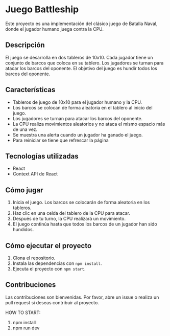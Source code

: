 # Juego Battleship

Este proyecto es una implementación del clásico juego de Batalla Naval, donde el jugador humano juega contra la CPU.

## Descripción

El juego se desarrolla en dos tableros de 10x10. Cada jugador tiene un conjunto de barcos que coloca en su tablero. Los jugadores se turnan para atacar los barcos del oponente. El objetivo del juego es hundir todos los barcos del oponente.

## Características

- Tableros de juego de 10x10 para el jugador humano y la CPU.
- Los barcos se colocan de forma aleatoria en el tablero al inicio del juego.
- Los jugadores se turnan para atacar los barcos del oponente.
- La CPU realiza movimientos aleatorios y no ataca el mismo espacio más de una vez.
- Se muestra una alerta cuando un jugador ha ganado el juego.
- Para reiniciar se tiene que refrescar la página

## Tecnologías utilizadas

- React
- Context API de React

## Cómo jugar

1. Inicia el juego. Los barcos se colocarán de forma aleatoria en los tableros.
2. Haz clic en una celda del tablero de la CPU para atacar.
3. Después de tu turno, la CPU realizará un movimiento.
4. El juego continúa hasta que todos los barcos de un jugador han sido hundidos.

## Cómo ejecutar el proyecto

1. Clona el repositorio.
2. Instala las dependencias con `npm install`.
3. Ejecuta el proyecto con `npm start`.

## Contribuciones

Las contribuciones son bienvenidas. Por favor, abre un issue o realiza un pull request si deseas contribuir al proyecto.




HOW TO START: 

1. npm install
2. npm run dev
